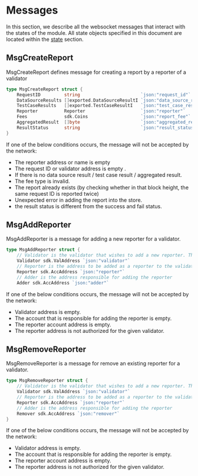 <!--
order: 3
-->

# Messages

In this section, we describe all the websocket messages that interact with the states of the module. All state objects specified in this document are located within the [state](./01_state.md#pool) section.

## MsgCreateReport

MsgCreateReport defines message for creating a report by a reporter of a validator

```go
type MsgCreateReport struct {
	RequestID         string                       `json:"request_id"`
	DataSourceResults []exported.DataSourceResultI `json:"data_source_results"`
	TestCaseResults   []exported.TestCaseResultI   `json:"test_case_results"`
	Reporter          Reporter                     `json:"reporter"`
	Fees              sdk.Coins                    `json:"report_fee"`
	AggregatedResult  []byte              		   `json:"aggregated_result"`
	ResultStatus      string                       `json:"result_status"`
}
```

If one of the below conditions occurs, the message will not be accepted by the network:

- The reporter address or name is empty
- The request ID or validator address is empty .
- If there is no data source result / test case result / aggregated result.
- The fee type is invalid.
- The report already exists (by checking whether in that block height, the same request ID is reported twice)
- Unexpected error in adding the report into the store.
- the result status is different from the success and fail status.

## MsgAddReporter

MsgAddReporter is a message for adding a new reporter for a validator.

```go
type MsgAddReporter struct {
	// Validator is the validator that wishes to add a new reporter. This is the signer.
	Validator sdk.ValAddress `json:"validator"`
	// Reporter is the address to be added as a reporter to the validator.
	Reporter sdk.AccAddress `json:"reporter"`
	// Adder is the address responsible for adding the reporter
	Adder sdk.AccAddress `json:"adder"`
```

If one of the below conditions occurs, the message will not be accepted by the network:

- Validator address is empty.
- The account that is responsible for adding the reporter is empty.
- The reporter account address is empty.
- The reporter address is not authorized for the given validator.

## MsgRemoveReporter

MsgRemoveReporter is a message for remove an existing reporter for a validator.

```go
type MsgRemoveReporter struct {
	// Validator is the validator that wishes to add a new reporter. This is the signer.
	Validator sdk.ValAddress `json:"validator"`
	// Reporter is the address to be added as a reporter to the validator.
	Reporter sdk.AccAddress `json:"reporter"`
	// Adder is the address responsible for adding the reporter
	Remover sdk.AccAddress `json:"remover"`
}
```

If one of the below conditions occurs, the message will not be accepted by the network:

- Validator address is empty.
- The account that is responsible for adding the reporter is empty.
- The reporter account address is empty.
- The reporter address is not authorized for the given validator.